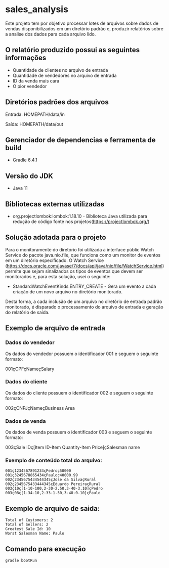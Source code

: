 # sales_analysis
Este projeto tem por objetivo processar lotes de arquivos sobre dados de vendas disponibilizados em um diretório padrão e, produzir relatórios sobre a analise dos dados para cada arquivo lido.

## O relatório produzido possui as seguintes informações
* Quantidade de clientes no arquivo de entrada
* Quantidade de vendedores no arquivo de entrada
* ID da venda mais cara
* O pior vendedor

## Diretórios padrões dos arquivos
Entrada: HOMEPATH/data/in

Saída: HOMEPATH/data/out

## Gerenciador de dependencias e ferramenta de build
* Gradle 6.4.1

## Versão do JDK
* Java 11

## Bibliotecas externas utilizadas
* org.projectlombok:lombok:1.18.10 - Biblioteca Java utilizada para redução de código fonte nos projetos(https://projectlombok.org/)

## Solução adotada para o projeto
Para o monitoramente do diretório foi utilizada a interface públic Watch Service do pacote java.nio.file, 
que funciona como um monitor de eventos em um diretório específicado. O Watch Service (https://docs.oracle.com/javase/7/docs/api/java/nio/file/WatchService.html) 
permite que sejam sinalizados os tipos de eventos que devem ser monitorados e, para esta solução, usei o seguinte:
* StandardWatchEventKinds.ENTRY_CREATE - Gera um evento a cada criação de um novo arquivo no diretório monitorado.

Desta forma, a cada inclusão de um arquivo no diretório de entrada padrão monitorado, é disparado o processamento do arquivo de entrada 
e geração do relatório de saída.

## Exemplo de arquivo de entrada
### Dados do vendedor
Os dados do vendedor possuem o identificador 001 e seguem o seguinte formato:

001çCPFçNameçSalary

### Dados do cliente
Os dados do cliente possuem o identificador 002 e seguem o seguinte formato:

002çCNPJçNameçBusiness Area

### Dados de venda
Os dados de venda possuem o identificador 003 e seguem o seguinte formato:

003çSale IDç[Item ID-Item Quantity-Item Price]çSalesman name

### Exemplo de conteúdo total do arquivo:
```
001ç1234567891234çPedroç50000
001ç3245678865434çPauloç40000.99
002ç2345675434544345çJose da SilvaçRural
002ç2345675433444345çEduardo PereiraçRural
003ç10ç[1-10-100,2-30-2.50,3-40-3.10]çPedro
003ç08ç[1-34-10,2-33-1.50,3-40-0.10]çPaulo
```

## Exemplo de arquivo de saida:
```
Total of Customers: 2
Total of Sellers: 2
Greatest Sale Id: 10
Worst Salesman Name: Paulo
```

## Comando para execução
```
gradle bootRun
```
